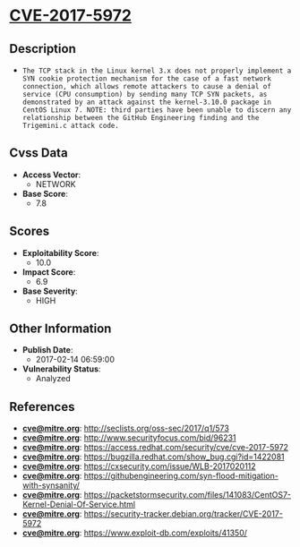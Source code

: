 
# [CVE-2017-5972](http://seclists.org/oss-sec/2017/q1/573)

## Description

- `The TCP stack in the Linux kernel 3.x does not properly implement a SYN cookie protection mechanism for the case of a fast network connection, which allows remote attackers to cause a denial of service (CPU consumption) by sending many TCP SYN packets, as demonstrated by an attack against the kernel-3.10.0 package in CentOS Linux 7. NOTE: third parties have been unable to discern any relationship between the GitHub Engineering finding and the Trigemini.c attack code.`

## Cvss Data

- **Access Vector**:
  - NETWORK
- **Base Score**:
  - 7.8

## Scores

- **Exploitability Score**:
  - 10.0
- **Impact Score**:
  - 6.9
- **Base Severity**:
  - HIGH

## Other Information

- **Publish Date**:
  - 2017-02-14 06:59:00
- **Vulnerability Status**:
  - Analyzed

## References

- **cve@mitre.org**: http://seclists.org/oss-sec/2017/q1/573
- **cve@mitre.org**: http://www.securityfocus.com/bid/96231
- **cve@mitre.org**: https://access.redhat.com/security/cve/cve-2017-5972
- **cve@mitre.org**: https://bugzilla.redhat.com/show_bug.cgi?id=1422081
- **cve@mitre.org**: https://cxsecurity.com/issue/WLB-2017020112
- **cve@mitre.org**: https://githubengineering.com/syn-flood-mitigation-with-synsanity/
- **cve@mitre.org**: https://packetstormsecurity.com/files/141083/CentOS7-Kernel-Denial-Of-Service.html
- **cve@mitre.org**: https://security-tracker.debian.org/tracker/CVE-2017-5972
- **cve@mitre.org**: https://www.exploit-db.com/exploits/41350/
